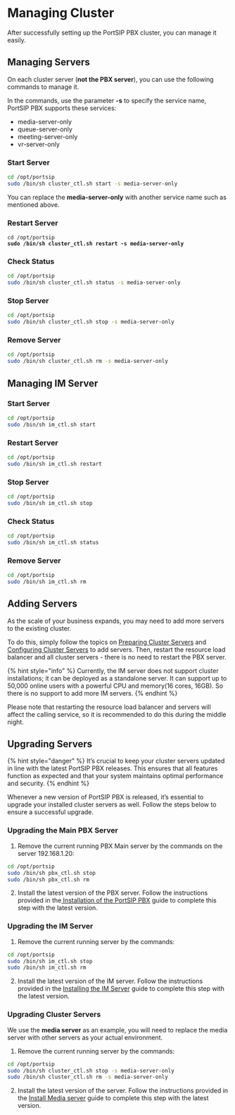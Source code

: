 # Managing Cluster

After successfully setting up the PortSIP PBX cluster, you can manage it easily.

## Managing Servers

On each cluster server (**not the PBX server**), you can use the following commands to manage it.

In the commands, use the parameter **-s** to specify the service name, PortSIP PBX supports these services:

* media-server-only
* queue-server-only
* meeting-server-only
* vr-server-only

### Start Server

```sh
cd /opt/portsip
sudo /bin/sh cluster_ctl.sh start -s media-server-only
```

You can replace the **media-server-only** with another service name such as mentioned above.

### Restart Server

<pre class="language-sh"><code class="lang-sh">cd /opt/portsip
<strong>sudo /bin/sh cluster_ctl.sh restart -s media-server-only
</strong></code></pre>

### Check Status

```sh
cd /opt/portsip
sudo /bin/sh cluster_ctl.sh status -s media-server-only
```

### Stop Server

```sh
cd /opt/portsip
sudo /bin/sh cluster_ctl.sh stop -s media-server-only
```

### Remove Server

```sh
cd /opt/portsip
sudo /bin/sh cluster_ctl.sh rm -s media-server-only
```

## Managing IM Server

### Start Server

```sh
cd /opt/portsip
sudo /bin/sh im_ctl.sh start
```

### Restart Server

```sh
cd /opt/portsip
sudo /bin/sh im_ctl.sh restart
```

### Stop Server

```sh
cd /opt/portsip
sudo /bin/sh im_ctl.sh stop
```

### Check Status

```sh
cd /opt/portsip
sudo /bin/sh im_ctl.sh status
```

### Remove Server

```sh
cd /opt/portsip
sudo /bin/sh im_ctl.sh rm
```

## Adding Servers

As the scale of your business expands, you may need to add more servers to the existing cluster.&#x20;

To do this, simply follow the topics on [Preparing Cluster Servers](preparing-cluster-servers.md) and [Configuring Cluster Servers](configuring-cluster-servers.md) to add servers. Then, restart the resource load balancer and all cluster servers - there is no need to restart the PBX server.&#x20;

{% hint style="info" %}
Currently, the IM server does not support cluster installations; it can be deployed as a standalone server. It can support up to 50,000 online users with a powerful CPU and memory(16 cores, 16GB). So there is no support to add more IM servers.
{% endhint %}

Please note that restarting the resource load balancer and servers will affect the calling service, so it is recommended to do this during the middle night.

## Upgrading Servers

{% hint style="danger" %}
It’s crucial to keep your cluster servers updated in line with the latest PortSIP PBX releases. This ensures that all features function as expected and that your system maintains optimal performance and security.
{% endhint %}

Whenever a new version of PortSIP PBX is released, it’s essential to upgrade your installed cluster servers as well. Follow the steps below to ensure a successful upgrade.

### Upgrading the Main PBX Server

1. Remove the current running PBX Main server by the commands on the server 192.168.1.20:

```sh
cd /opt/portsip
sudo /bin/sh pbx_ctl.sh stop
sudo /bin/sh pbx_ctl.sh rm
```

2. Install the latest version of the PBX server. Follow the instructions provided in the[ Installation of the PortSIP PBX](../portsip-pbx-administration-guide/1-installation-of-the-portsip-pbx/installation-of-portsip-pbx-v22/install-portsip-im-server-on-linux.md) guide to complete this step with the latest version.

### Upgrading the IM Server

1. Remove the current running server by the commands:

```sh
cd /opt/portsip
sudo /bin/sh im_ctl.sh stop
sudo /bin/sh im_ctl.sh rm
```

2. Install the latest version of the IM server. Follow the instructions provided in the [Installing the IM Server](configuring-cluster-servers.md#installing-the-im-server) guide to complete this step with the latest version.

### Upgrading Cluster Servers

We use the **media server** as an example, you will need to replace the media server with other servers as your actual environment.

1. Remove the current running server by the commands:

```sh
cd /opt/portsip
sudo /bin/sh cluster_ctl.sh stop -s media-server-only
sudo /bin/sh cluster_ctl.sh rm -s media-server-only
```

2. Install the latest version of the server. Follow the instructions provided in the [Install Media server](../pbx-cluster/configuring-cluster-servers.md#install-media-server) guide to complete this step with the latest version.

